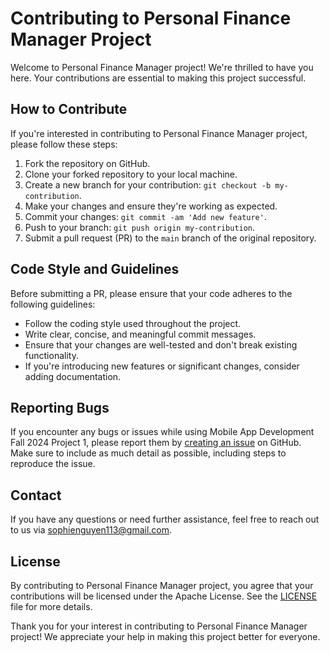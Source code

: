 # Contributing to Personal Finance Manager Project

Welcome to Personal Finance Manager project! We're thrilled to have you here. Your contributions are essential to making this project successful.

## How to Contribute

If you're interested in contributing to Personal Finance Manager project, please follow these steps:

1. Fork the repository on GitHub.
2. Clone your forked repository to your local machine.
3. Create a new branch for your contribution: `git checkout -b my-contribution`.
4. Make your changes and ensure they're working as expected.
5. Commit your changes: `git commit -am 'Add new feature'`.
6. Push to your branch: `git push origin my-contribution`.
7. Submit a pull request (PR) to the `main` branch of the original repository.

## Code Style and Guidelines

Before submitting a PR, please ensure that your code adheres to the following guidelines:

- Follow the coding style used throughout the project.
- Write clear, concise, and meaningful commit messages.
- Ensure that your changes are well-tested and don't break existing functionality.
- If you're introducing new features or significant changes, consider adding documentation.

## Reporting Bugs

If you encounter any bugs or issues while using Mobile App Development Fall 2024 Project 1, please report them by [creating an issue]() on GitHub. Make sure to include as much detail as possible, including steps to reproduce the issue.

## Contact

If you have any questions or need further assistance, feel free to reach out to us via sophienguyen113@gmail.com.

## License

By contributing to Personal Finance Manager project, you agree that your contributions will be licensed under the Apache License. See the [LICENSE]() file for more details.

Thank you for your interest in contributing to Personal Finance Manager project! We appreciate your help in making this project better for everyone.

